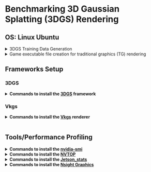 # Benchmarking 3D Gaussian Splatting (3DGS) Rendering
## OS: Linux Ubuntu

<details>
<summary>3DGS Training Data Generation</summary>
 
1. Download and extract [Godot 4.3](https://godotengine.org/) game engine executable file.
2. Download 3D models in .glb, .fbx, or other formats supported by Godot such as below.  
[Stanford Dragon (SD)](https://sketchfab.com/3d-models/stanford-dragon-sss-test-d6b85e8dc4b54269b3df6c7e1e5541ba)|  	
[Stanford Armadillo (SA)](https://sketchfab.com/3d-models/stanford-armadillo-pbr-a2ee830d2fca4a0f92a3297a4d84c15f)| 	
[Stanford Bunny (SB)](https://sketchfab.com/3d-models/stanford-bunny-pbr-42c9bdc4d27a418daa19b2d5ff690095)| 	
[Table Bonsai (TB)](https://sketchfab.com/3d-models/table-bonsai-scene-ba5c03d8aff24231945cbea6d8b0ae81)|
[Sponza (SP)](https://sketchfab.com/3d-models/sponza-0cbee5e07f3a4fae95be8b3a036abc91)| 
[Garden Table (GT)](https://sketchfab.com/3d-models/garden-table-scene-657ad464d6e347e48cf52e12c18977ad)| 
[Train (TRN)](https://sketchfab.com/3d-models/emd-gp7-western-pacific-713-1c89cb9f2c224b78b6fea50f82e042c3)| 	
[Sibenik (SBNK)](https://sketchfab.com/3d-models/sibenik-cathedral-vray-fbx-7dae769f0321475f9ac8264d5d296ba6)| 	
[ABeautifulGame (ABG)](https://github.com/KhronosGroup/glTF-Sample-Assets/tree/main/Models/ABeautifulGame)| 	
[Morgan’s Manor (MM)](https://sketchfab.com/3d-models/morgans-manor-85aeb4d97f614007b6cacb292ae03e44)|	
[Spot (SPT)](https://www.cs.cmu.edu/~kmcrane/Projects/ModelRepository/)| 	
[Romani Wagon (RW)](https://sketchfab.com/3d-models/romani-wagon-2-f30144f7f9fa4a9dbaa99602e8a5b9bb) 
3. Run the Godot executable file and create a new Forward+ project.  
4. Create a 3D scene "X" and add an environment, sun, and a camera3D to the scene.
   - Select "3D scene" in the scene menu
   - You will observe a Node3D is created in the scene menu
   - Click on the three verticle dots icon on the top to open a drop down menu
   - In the drop down click on "Add Sun to Scene" and "Add Environment to Scene".
5. Import scene:
   - Copy the downloaded scene to your project directory. It will show up under res:// in the FileSystem Panel
6. Click on the "Scene" menu and create another scene "Y"
7. Import (drag) the 3D model into the scene "Y". 
8. Set the scene "X" created in 4 as the main scene.
9. Under the scene panel, right click on Node3D and select “Instantiate Child Scene”. Select the “Y” scene. You will see new Node3D added as a child to the main scene.
10. Adjust the postion of the camera3D in the environment so the scene is clearly visible in the viewport.
11. Adding Sky material:
    - Right click WorldEnvironment -> SubResources -> Environment
    - In the Inspectory Panel on the right, click on ‘Sky’
    - Select PanoramaSkyMaterial as Sky Material
    - Import an .exr HDRI such as [overcast_soil](https://polyhaven.com/a/overcast_soil). This lights up the scene in all directions.
12. In the project settings menu, turn on the advanced settings and set the display window viewport width and height to 1600 and 900, respectively.
13. Turn on window transparency options.
14. Attach the required camera script (available in Godot_Scripts folder) to the camera3D node for image capture. Refer to the scripts provided in the folder...
15. Click the project run button to capture images for the given configuration. Modify the configuration in the scripts and rerun to capture images from various angles and heights.
16. Repeat step 15 until the captured images cover the entire model, top to bottom, and in all directions.
17. These images are further processed using [Colmap](https://colmap.github.io/) to extract Structure-from-Motion (SfM) information that is used to create 3DGS point cloud. More details are discussed in the following sections.
    
</details>

<details>
<summary> Game executable file creation for traditional graphics (TG) rendering </summary>
 
1. Use the same Godot project created in 3DGS Training Data Generation for creating the game executable file.
2. Create a new label in the main scene and name it as FPSCounter and attach the "fps_counter" script provided in this repository
3. Attach the "scene_navigation" script to the camera3D in the project
4. In the project settings, disable "VSYNC" and also provide input map (keys) from "scene_navigation" script.
5. Export the executable file using the project, export menu.
</details>

## Frameworks Setup
### 3DGS 
<details>
<summary><b>Commands to install the <a href="https://github.com/graphdeco-inria/gaussian-splatting">3DGS</a> framework</b></summary>

1. [CUDA 11.7](https://developer.nvidia.com/cuda-11-7-0-download-archive) installation
   ```bash
   wget https://developer.download.nvidia.com/compute/cuda/11.7.0/local_installers/cuda_11.7.0_515.43.04_linux.run
   sudo sh cuda_11.7.0_515.43.04_linux.run --silent --driver
   export PATH=/usr/local/cuda-11.7/bin${PATH:+:${PATH}}
   export LD_LIBRARY_PATH=/usr/local/cuda-11.7/lib64\ {LD_LIBRARY_PATH:+:${LD_LIBRARY_PATH}}
   nvcc --version
   ```
 
2. [Conda](https://www.anaconda.com/docs/getting-started/miniconda/install#linux) installation
   ```bash
   mkdir -p ~/miniconda3
   wget https://repo.anaconda.com/miniconda/Miniconda3-latest-Linux-x86_64.sh -O ~/miniconda3/miniconda.sh
   bash ~/miniconda3/miniconda.sh -b -u -p ~/miniconda3
   rm ~/miniconda3/miniconda.sh
   source ~/miniconda3/bin/activate
   conda init --all
   ```
3. [Colmap](https://colmap.github.io/) installation
   ```bash
   sudo apt install colmap
   which colmap
   ```
4. [Imagemagick](https://imagemagick.org/) installation
   ```bash
   sudo apt install imagemagick
   convert -version
   ```
5. Clone the [3DGS](https://github.com/graphdeco-inria/gaussian-splatting) repository and cd into it
   ```bash
   git clone https://github.com/graphdeco-inria/gaussian-splatting --recursive .
   cd gaussian_splatting/
   ```
6. Create a conda environment
   ```bash
   conda create -n gaussian_splatting python=3.7
   conda activate gaussian_splatting
   conda install pytorch==1.13.1 torchvision==0.14.1 torchaudio==0.13.1 pytorch-cuda=11.7 -c pytorch -c nvidia
   ```
7. Install submodules and other dependencies
   ```bash
   sudo apt install pip
   pip install submodules/diff-gaussian-rasterization
   pip install submodules/simple-knn
   pip install submodules/fused-ssim
   pip install plyfile
   pip install tqdm
   pip install Pillow
   pip install opencv-python
   ```
8. Preparing images for the 3DGS point cloud generation
   - Copy the images from the 3DGS Training Data Generation into a folder called "input" and then copy the "input" folder into another folder called "data."
   ```bash
   python convert.py -s <path to the data folder>
   ```
9. Train the 3DGS model and create a point cloud
   ```bash
   python train.py -s data --eval # --data_device cpu to run on the cpu
   ```
   - A folder containing the point cloud will be created in the gaussian_splatting/output folder
</details>

### Vkgs
<details>
<summary><b>Commands to install the <a href="https://github.com/jaesung-cs/vkgs">Vkgs</a> renderer</b></summary>
 
1. Install the latest nvidia drivers
   ```bash
   sudo apt --purge remove '*nvidia*'
   sudo apt autoremove
   uname -r
   apt search linux-modules-nvidia | grep 6.8.0-57-generic
   sudo apt install linux-modules-nvidia-550-6.8.0-57-generic nvidia-driver-550
   ```
2. Install [VulkanSDK](https://vulkan.lunarg.com/)>=1.3.296.0
   - Install dependencies
   ```bash
   sudo apt update
   sudo apt upgrade
   sudo apt install libxcb-xinput0 libxcb-xinerama0 libxcb-cursor-dev libwayland-dev qtbase5-dev libxinerama-dev
   ```
   - Download the [Vulkan SDK](https://vulkan.lunarg.com/sdk/home#linux) tarball
   ```bash
   cd ~
   mkdir vulkan
   cd vulkan
   sha256sum $HOME/Downloads/vulkansdk-linux-x86_64-1.x.yy.z.tar.xz # Assuming the tarball is in $HOME/Downloads
   tar xf $HOME/Downloads/vulkansdk-linux-x86_64-1.x.yy.z.tar.xz # Assuming the tarball is in $HOME/Downloads
   ```
   - Check for Vulkan driver installation for your GPU by verifying a .json file in the locations /etc/vulkan/icd.d/ or /usr/share/vulkan/icd.d
   - Set up the runtime environment variables
   ```bash
   export VULKAN_SDK=~/vulkan/1.x.yy.z/x86_64 
   export PATH=$VULKAN_SDK/bin:$PATH
   export LD_LIBRARY_PATH=$VULKAN_SDK/lib${LD_LIBRARY_PATH:+:$LD_LIBRARY_PATH}
   export VK_ADD_LAYER_PATH=$VULKAN_SDK/share/vulkan/explicit_layer.d
   ```
   - Copy SDK files to the system directories
   ```bash
   sudo cp -r $VULKAN_SDK/include/vulkan/ /usr/local/include/ # Vulkan Header Files
   sudo cp -P $VULKAN_SDK/lib/libvulkan.so* /usr/local/lib/   # Vulkan Loader Files
   sudo cp $VULKAN_SDK/lib/libVkLayer_*.so /usr/local/lib/    # Vulkan Layer Files
   sudo mkdir -p /usr/local/share/vulkan/explicit_layer.d     # Vulkan Layer Files
   sudo cp $VULKAN_SDK/share/vulkan/explicit_layer.d/VkLayer_*.json /usr/local/share/vulkan/explicit_layer.d # Vulkan Layer Files
   sudo ldconfig # Refresh system loader search cache
   ```
   - Verify the installation
   ```bash
   vulkaninfo
   vkcube
   ```
3. Clone the Vkgs git repository
   ```bash
   git clone https://github.com/jaesung-cs/vkgs.git --recursive
   ```
4. Vkgs submodules
   ```bash
   git submodule update --init --recursive
   ```
5. Build 
   ```bash
   cd vkgs
   cmake . -B build
   cmake --build build --config Release -j
   ```
6. If you see slangc build failure install it and rebuild (follow step 5.)
   Download latest slang-*-linux-x86_64.tar.gz from GitHub releases
   ```bash
   tar xf slang-*-linux-x86_64.tar.gz
   export PATH=$PATH:/path/to/slang-*/bin
   slangc -version
   cmake . -B build && cmake --build build --config Release -j
   ```
7. Run
   ```bash
   ./build/vkgs_viewer -i <ply_filepath>
   ```
</details>
<br>

## Tools/Performance Profiling
<details>
<summary><b>Commands to install the <a href="https://github.com/rbonghi/jetson_stats">nvidia-smi</a></b></summary>
 
- Remove existing and install the latest nvidia driver
  ```bash
  sudo apt purge nvidia-driver-570 # Modify the driver version as required
  sudo apt autoremove -y
  sudo apt autoclean
  sudo apt remove nvidia-cuda-toolkit
  sudo apt install nvidia-driver-570 # Modify the driver version as required
  sudo apt install nvidia-cuda-toolkit
  nvcc --version
  nvidia-smi
  ```
- To set the power limit of the GPU
  ```bash
  sudo nvidia-smi -pl 60
  ```
</details>

<details>
<summary><b>Commands to install the <a href="https://github.com/Syllo/nvtop">NVTOP</a></b></summary>
 
```bash
sudo apt install nvtop
nvtop
```
</details>

<details>
<summary><b>Commands to install the <a href="https://github.com/rbonghi/jetson_stats">Jetson_stats</a></b></summary>
 
```bash
sudo pip3 install -U jetson-stats
jtop
```
</details>

<details>
<summary><b>Commands to install the <a href="https://docs.nvidia.com/nsight-graphics/InstallationGuide/index.html">Nsight Graphics</a></b></summary>
 
- Download [Nsight Graphics](https://developer.nvidia.com/tools-downloads) .deb file
- Install
```bash
sudo dpkg -i NVIDIA_Nsight_Graphics_2024.2.1.24281.deb
sudo /usr/bin/ngfx-ui-for-linux
```
- Run GPU trace profiler from the Night Graphics GUI
</details>
